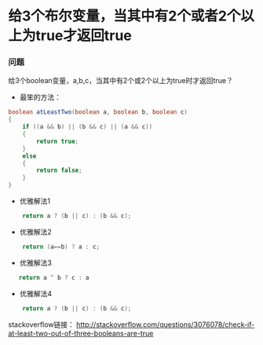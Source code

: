 # 给3个布尔变量，当其中有2个或者2个以上为true才返回true

### 问题
给3个boolean变量，a,b,c，当其中有2个或2个以上为true时才返回true？

* 最笨的方法：

```java
boolean atLeastTwo(boolean a, boolean b, boolean c) 
{
    if ((a && b) || (b && c) || (a && c)) 
    {
        return true;
    }
    else
    {
        return false;
    }
}
```

* 优雅解法1

```java
    return a ? (b || c) : (b && c);
```

* 优雅解法2

```java
    return (a==b) ? a : c;
```

* 优雅解法3

```java
   return a ^ b ? c : a
```

* 优雅解法4

```java
    return a ? (b || c) : (b && c);
```

stackoverflow链接： <http://stackoverflow.com/questions/3076078/check-if-at-least-two-out-of-three-booleans-are-true>
